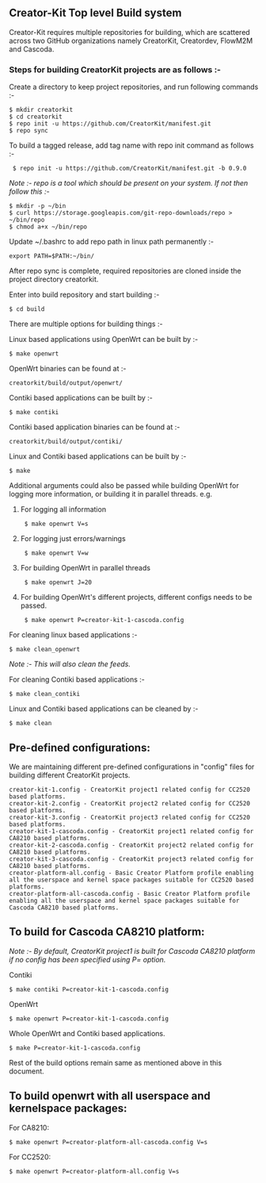 ##  Creator-Kit Top level Build system

Creator-Kit requires multiple repositories for building, which are scattered across two GitHub organizations namely CreatorKit, Creatordev, FlowM2M and Cascoda.

### Steps for building CreatorKit projects are as follows :-

Create a directory to keep project repositories, and run following commands :-

    $ mkdir creatorkit
    $ cd creatorkit
    $ repo init -u https://github.com/CreatorKit/manifest.git
    $ repo sync

To build a tagged release, add tag name with repo init command as follows :-

     $ repo init -u https://github.com/CreatorKit/manifest.git -b 0.9.0

_Note :- repo is a tool which should be present on your system. If not then follow this :-_

    $ mkdir -p ~/bin
    $ curl https://storage.googleapis.com/git-repo-downloads/repo > ~/bin/repo
    $ chmod a+x ~/bin/repo

Update ~/.bashrc to add repo path in linux path permanently :-

    export PATH=$PATH:~/bin/

After repo sync is complete, required repositories are cloned inside the project directory creatorkit.

Enter into build repository and start building :-

    $ cd build

There are multiple options for building things :-

Linux based applications using OpenWrt can be built by :-

    $ make openwrt

OpenWrt binaries can be found at :-

    creatorkit/build/output/openwrt/

Contiki based applications can be built by :-

    $ make contiki

Contiki based application binaries can be found at :-

    creatorkit/build/output/contiki/

Linux and Contiki based applications can be built by :-

    $ make

Additional arguments could also be passed while building OpenWrt for logging more information, or building it in parallel threads. e.g.

1. For logging all information

        $ make openwrt V=s

2. For logging just errors/warnings

        $ make openwrt V=w

3. For building OpenWrt in parallel threads

        $ make openwrt J=20

4. For building OpenWrt's different projects, different configs needs to be passed.

        $ make openwrt P=creator-kit-1-cascoda.config

For cleaning linux based applications :-

    $ make clean_openwrt

_Note :- This will also clean the feeds._

For cleaning Contiki based applications :-

    $ make clean_contiki

Linux and Contiki based applications can be cleaned by :-

    $ make clean

## Pre-defined configurations:

We are maintaining different pre-defined configurations in "config" files for building different CreatorKit projects.

    creator-kit-1.config - CreatorKit project1 related config for CC2520 based platforms.
    creator-kit-2.config - CreatorKit project2 related config for CC2520 based platforms.
    creator-kit-3.config - CreatorKit project3 related config for CC2520 based platforms.
    creator-kit-1-cascoda.config - CreatorKit project1 related config for CA8210 based platforms.
    creator-kit-2-cascoda.config - CreatorKit project2 related config for CA8210 based platforms.
    creator-kit-3-cascoda.config - CreatorKit project3 related config for CA8210 based platforms.
    creator-platform-all.config - Basic Creator Platform profile enabling all the userspace and kernel space packages suitable for CC2520 based platforms.
    creator-platform-all-cascoda.config - Basic Creator Platform profile enabling all the userspace and kernel space packages suitable for Cascoda CA8210 based platforms.

## To build for Cascoda CA8210 platform:

_Note :- By default, CreatorKit project1 is built for Cascoda CA8210 platform if no config has been specified using P= option._

Contiki

    $ make contiki P=creator-kit-1-cascoda.config

OpenWrt

    $ make openwrt P=creator-kit-1-cascoda.config

Whole OpenWrt and Contiki based applications.

    $ make P=creator-kit-1-cascoda.config

Rest of the build options remain same as mentioned above in this document.

## To build openwrt with all userspace and kernelspace packages:

For CA8210:

    $ make openwrt P=creator-platform-all-cascoda.config V=s

For CC2520:

    $ make openwrt P=creator-platform-all.config V=s
